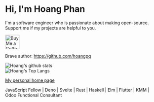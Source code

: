 # Hi, I'm Hoang Phan 

I'm a software engineer who is passionate about making open-source. Support me if my projects are helpful to you.

<a href='https://ko-fi.com/hoangphan' target='_blank'>
  <img height='35' style='border:0px;height:46px;' src='https://az743702.vo.msecnd.net/cdn/kofi3.png?v=0' border='0' alt='Buy Me a Coffee at ko-fi.com' />
</a>

Brave author: https://github.com/hoangpq

![Hoang's github stats](https://github-readme-stats.vercel.app/api?username=hoangpq)
<br/>
![Hoang's Top Langs](https://github-readme-stats.vercel.app/api/top-langs/?username=hoangpq&layout=compact)


[My personal home page](https://hoangpq.github.io/)

JavaScript Fellow | Deno | Svelte | Rust | Haskell | Elm | Flutter | KMM | Odoo Functional Consultant
